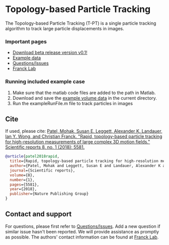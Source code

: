 # Topology-based Particle Tracking

The Topology-based Particle Tracking (T-PT) is a single particle tracking algorithm to track large particle displacements in images. 

### Important pages
* [Download beta release version v0.1!](https://github.com/FranckLab/T-PT/releases)
* [Example data](https://app.globus.org/file-manager?origin_id=86401693-5974-4013-b498-eb4484e08eb4&origin_path=%2FFranckLab%2FT-PT_example%2F)
* [Questions/Issues](https://github.com/FranckLab/T-PT/issues)
* [Franck Lab](http://franck.engin.brown.edu)

### Running included example case
1. Make sure that the matlab code files are added to the path in Matlab.
2. Download and save the [example volume data](https://app.globus.org/file-manager?origin_id=86401693-5974-4013-b498-eb4484e08eb4&origin_path=%2FFranckLab%2FT-PT_example%2F) in the current directory. 
3. Run the exampleRunFile.m file to track particles in images

## Cite
If used, please cite: 
[Patel, Mohak, Susan E. Leggett, Alexander K. Landauer, Ian Y. Wong, and Christian Franck. "Rapid, topology-based particle tracking for high-resolution measurements of large complex 3D motion fields." Scientific reports 8, no. 1 (2018): 5581.](https://www.nature.com/articles/s41598-018-23488-y)
```bibtex
@article{patel2018rapid,
  title={Rapid, topology-based particle tracking for high-resolution measurements of large complex 3D motion fields},
  author={Patel, Mohak and Leggett, Susan E and Landauer, Alexander K and Wong, Ian Y and Franck, Christian},
  journal={Scientific reports},
  volume={8},
  number={1},
  pages={5581},
  year={2018},
  publisher={Nature Publishing Group}
}
```

## Contact and support
For questions, please first refer to [Questions/Issues](https://github.com/FranckLab/T-PT/issues). Add a new question if similar issue hasn't been reported. We will provide assistance as promptly as possible. The authors' contact information can be found at [Franck Lab](http://franck.engin.brown.edu).

